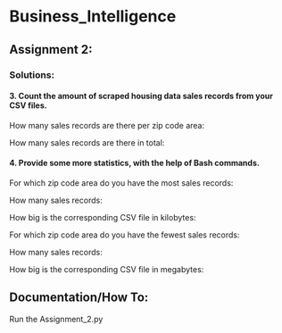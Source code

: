 # Business_Intelligence

## Assignment 2:

### Solutions:

#### 3. Count the amount of scraped housing data sales records from your CSV files.
How many sales records are there per zip code area:

How many sales records are there in total:


#### 4. Provide some more statistics, with the help of Bash commands.
For which zip code area do you have the most sales records:

  How many sales records:
  
  How big is the corresponding CSV file in kilobytes:
  
For which zip code area do you have the fewest sales records:

  How many sales records:
  
  How big is the corresponding CSV file in megabytes:

## Documentation/How To:
Run the Assignment_2.py 
